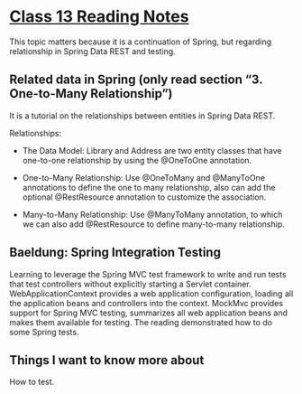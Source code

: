 # [Class 13 Reading Notes](https://github.com/snur206/reading-notes/blob/main/401/class13notes.md)

This topic matters because it is a continuation of Spring, but regarding relationship in Spring Data REST and testing. 

## Related data in Spring (only read section “3. One-to-Many Relationship”)

It is a tutorial on the relationships between entities in Spring Data REST. 

Relationships: 

- The Data Model: Library and Address are two entity classes that have one-to-one relationship by using the @OneToOne annotation.

- One-to-Many Relationship: Use @OneToMany and @ManyToOne annotations to define the one to many relationship, also can add the optional @RestResource annotation to customize the association.

- Many-to-Many Relationship: Use @ManyToMany annotation, to which we can also add @RestResource to define many-to-many relationship.

## Baeldung: Spring Integration Testing

Learning to leverage the Spring MVC test framework to write and run tests that test controllers without explicitly starting a Servlet container. WebApplicationContext provides a web application configuration, loading all the application beans and controllers into the context. MockMvc provides support for Spring MVC testing, summarizes all web application beans and makes them available for testing. The reading demonstrated how to do some Spring tests.

## Things I want to know more about

How to test.
